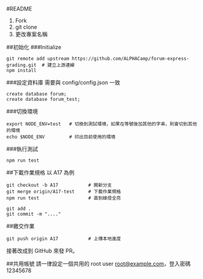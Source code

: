 #README

1. Fork
2. git clone
3. 更改專案名稱

##初始化
###Initialize
```
git remote add upstream https://github.com/ALPHACamp/forum-express-grading.git  # 建立上游連線
npm install
```

###設定資料庫
需要與 config/config.json 一致

```
create database forum;
create database forum_test;
```

###切換環境

```
export NODE_ENV=test   # 切換到測試環境，如果在等號後加其他的字串，則會切到其他的環境
echo $NODE_ENV         # 印出目前使用的環境
```

###執行測試
```
npm run test
```

##下載作業規格
以 A17 為例

```
git checkout -b A17           # 開新分支
git merge origin/A17-test     # 下載作業規格
npm run test                  # 直到綠燈全亮

git add .
git commit -m "...."
```

##繳交作業

```
git push origin A17           # 上傳本地進度
```

接著改成到 GitHub 來發 PR。

##共用帳號
請一律設定一個共用的 root user
root@example.com，登入密碼 12345678
